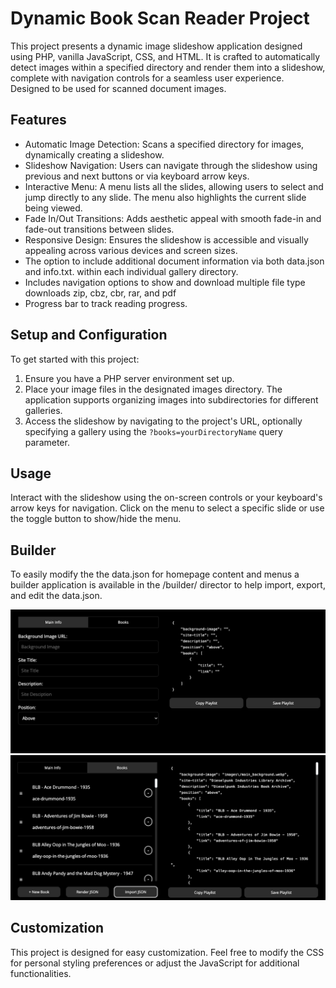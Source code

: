 <h1>Dynamic Book Scan Reader Project</h1>
<p>This project presents a dynamic image slideshow application designed using PHP, vanilla JavaScript, CSS, and HTML. It is crafted to automatically detect images within a specified directory and render them into a slideshow, complete with navigation controls for a seamless user experience.
Designed to be used for scanned document images.
</p>

<h2>Features</h2>
<ul>
    <li>Automatic Image Detection: Scans a specified directory for images, dynamically creating a slideshow.</li>
    <li>Slideshow Navigation: Users can navigate through the slideshow using previous and next buttons or via keyboard arrow keys.</li>
    <li>Interactive Menu: A menu lists all the slides, allowing users to select and jump directly to any slide. The menu also highlights the current slide being viewed.</li>
    <li>Fade In/Out Transitions: Adds aesthetic appeal with smooth fade-in and fade-out transitions between slides.</li>
    <li>Responsive Design: Ensures the slideshow is accessible and visually appealing across various devices and screen sizes.</li>
    <li>The option to include additional document information via both data.json and info.txt. within each individual gallery directory.</li>
    <li>Includes navigation options to show and download multiple file type downloads zip, cbz, cbr, rar, and pdf</li>
    <li>Progress bar to track reading progress.</li>
</ul>

<h2>Setup and Configuration</h2>
<p>To get started with this project:</p>
<ol>
    <li>Ensure you have a PHP server environment set up.</li>
    <li>Place your image files in the designated images directory. The application supports organizing images into subdirectories for different galleries.</li>
    <li>Access the slideshow by navigating to the project's URL, optionally specifying a gallery using the <code>?books=yourDirectoryName</code> query parameter.</li>
</ol>

<h2>Usage</h2>
<p>Interact with the slideshow using the on-screen controls or your keyboard's arrow keys for navigation. Click on the menu to select a specific slide or use the toggle button to show/hide the menu.</p>

<h2>Builder</h2>
<p>To easily modify the the data.json for homepage content and menus a builder application is available in the /builder/ director to help import, export, and edit the data.json.</p>
<img src="https://raw.githubusercontent.com/ipodscott/book-gallery/main/builder1.webp"/><br />
<img src="https://raw.githubusercontent.com/ipodscott/book-gallery/main/builder2.webp"/>

<h2>Customization</h2>
<p>This project is designed for easy customization. Feel free to modify the CSS for personal styling preferences or adjust the JavaScript for additional functionalities.</p>
